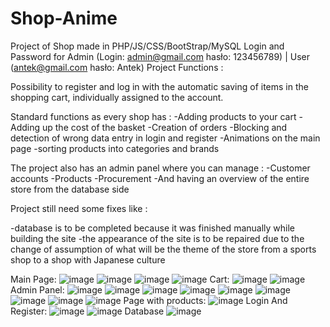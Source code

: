 # Shop-Anime
Project of Shop made in PHP/JS/CSS/BootStrap/MySQL 
Login and Password for Admin (Login: admin@gmail.com hasło: 123456789) | User (antek@gmail.com hasło: Antek)
Project Functions :

Possibility to register and log in with the automatic saving of items in the shopping cart, individually assigned to the account.

Standard functions as every shop has :
-Adding products to your cart
-Adding up the cost of the basket
-Creation of orders
-Blocking and detection of wrong data entry in login and register
-Animations on the main page
-sorting products into categories and brands

The project also has an admin panel where you can manage :
-Customer accounts
-Products
-Procurement
-And having an overview of the entire store from the database side


Project still need some fixes like : 

-database is to be completed because it was finished manually while building the site
-the appearance of the site is to be repaired due to the change of assumption of what will be the theme of the store from a sports shop to a shop with Japanese culture

Main Page:
![image](https://user-images.githubusercontent.com/41149199/132623221-6f96e721-8ec0-446f-8c82-e69dc9cc2705.png)
![image](https://user-images.githubusercontent.com/41149199/132623272-585a7abe-0d04-4a21-a35b-21d019aafa4b.png)
![image](https://user-images.githubusercontent.com/41149199/132623322-a00c4010-598f-4bdf-a270-1d4edb2bb4a9.png)
![image](https://user-images.githubusercontent.com/41149199/132623390-915621d3-4f41-40bc-9a71-4f0255c76145.png)
Cart:
![image](https://user-images.githubusercontent.com/41149199/132623459-431eedb7-0455-48c1-8640-96f170bd0312.png)
![image](https://user-images.githubusercontent.com/41149199/132623765-4bc489e9-cff7-4bbd-a766-887e4935665b.png)
Admin Panel:
![image](https://user-images.githubusercontent.com/41149199/132623841-16ccabe6-0788-4c91-ae35-6a27b07aad16.png)
![image](https://user-images.githubusercontent.com/41149199/132623886-23e536fd-942c-4d49-a55b-00ae73c1350c.png)
![image](https://user-images.githubusercontent.com/41149199/132623933-0544fb66-acd0-4133-b3ac-42ef7d6f4499.png)
![image](https://user-images.githubusercontent.com/41149199/132624070-70226e21-28b7-45b9-a893-760ce4955bcf.png)
![image](https://user-images.githubusercontent.com/41149199/132624084-876a40ed-1300-47dc-99c7-987888789592.png)
![image](https://user-images.githubusercontent.com/41149199/132624091-bece9c42-d545-4f4e-b7fc-be383d3851b4.png)
![image](https://user-images.githubusercontent.com/41149199/132624115-f1164bc1-c7d6-4098-8549-a526535ce4dc.png)
![image](https://user-images.githubusercontent.com/41149199/132624137-1cf78819-b43e-4b18-b20f-45298ae4b9cd.png)
![image](https://user-images.githubusercontent.com/41149199/132624153-0875340a-58f3-42d5-94d7-50d88b0bb70c.png)
Page with products:
![image](https://user-images.githubusercontent.com/41149199/132624224-9c24525c-bfa0-4429-b12c-72c369c18ab4.png)
Login And Register:
![image](https://user-images.githubusercontent.com/41149199/132624398-31147d57-e550-4340-8a39-827d4688f035.png)
![image](https://user-images.githubusercontent.com/41149199/132624421-b58f3b0b-2524-4ec5-9f22-384a66ad6376.png)
Database
![image](https://user-images.githubusercontent.com/41149199/132624485-94017016-06de-4d5b-bd97-d543a563fbb4.png)
